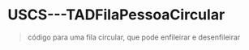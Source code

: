 # USCS---TADFilaPessoaCircular

>código para uma fila circular, que pode enfileirar e desenfileirar
